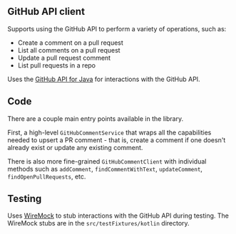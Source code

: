 ## GitHub API client

Supports using the GitHub API to perform a variety of operations, such as:

* Create a comment on a pull request
* List all comments on a pull request
* Update a pull request comment
* List pull requests in a repo

Uses the [GitHub API for Java](https://github-api.kohsuke.org/) for interactions with the GitHub API.

## Code

There are a couple main entry points available in the library.

First, a high-level `GitHubCommentService` that wraps all the capabilities
needed to upsert a PR comment - that is, create a comment if one doesn't already exist or update any existing comment.

There is also more fine-grained `GitHubCommentClient` with individual methods such as `addComment`, `findCommentWithText`, `updateComment`, `findOpenPullRequests`, etc. 

## Testing

Uses [WireMock](http://wiremock.org/) to stub interactions with the GitHub API during testing.
The WireMock stubs are in the `src/testFixtures/kotlin` directory.
